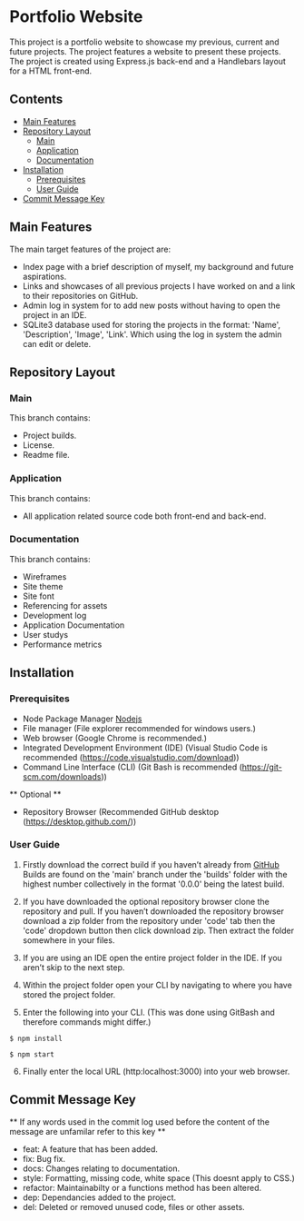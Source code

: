 # Portfolio Website

This project is a portfolio website to showcase my previous, current and future projects.
The project features a website to present these projects.
The project is created using Express.js back-end and a Handlebars layout for a HTML front-end.

## Contents

- [Main Features](#main-features)
- [Repository Layout](#repository-layout)
  - [Main](#main)
  - [Application](#application)
  - [Documentation](#documentation)
- [Installation](#installation)
  - [Prerequisites](#prerequisites)
  - [User Guide](#user-guide)
- [Commit Message Key](#commit-message-key)


## Main Features

The main target features of the project are: 
- Index page with a brief description of myself, my background and future aspirations.
- Links and showcases of all previous projects I have worked on and a link to their repositories on GitHub.
- Admin log in system for to add new posts without having to open the project in an IDE.
- SQLite3 database used for storing the projects in the format: 'Name', 'Description', 'Image', 'Link'. Which using the log in system the admin can edit or delete.

## Repository Layout

### Main

This branch contains:

- Project builds.
- License.
- Readme file.

### Application

This branch contains:

- All application related source code both front-end and back-end.

### Documentation

This branch contains:

- Wireframes
- Site theme
- Site font
- Referencing for assets
- Development log
- Application Documentation
- User studys
- Performance metrics

## Installation

### Prerequisites

- Node Package Manager [Nodejs](https://nodejs.org/en/download/)
- File manager (File explorer recommended for windows users.)
- Web browser (Google Chrome is recommended.)
- Integrated Development Environment (IDE) (Visual Studio Code is recommended (https://code.visualstudio.com/download))
- Command Line Interface (CLI) (Git Bash is recommended (https://git-scm.com/downloads))

** Optional **

- Repository Browser (Recommended GitHub desktop (https://desktop.github.com/))

### User Guide

1. Firstly download the correct build if you haven’t already from [GitHub](https://github.com/El-Goblino/portfolio-website.)
Builds are found on the 'main' branch under the 'builds' folder with the highest number collectively in the format '0.0.0' being the latest build.

2. If you have downloaded the optional repository browser clone the repository and pull.
If you haven’t downloaded the repository browser download a zip folder from the repository under 'code' tab then the 'code' dropdown button then click download zip.
Then extract the folder somewhere in your files.

3. If you are using an IDE open the entire project folder in the IDE. If you aren’t skip to the next step.

4. Within the project folder open your CLI by navigating to where you have stored the project folder.

5. Enter the following into your CLI. (This was done using GitBash and therefore commands might differ.)

`$ npm install`

`$ npm start`

6. Finally enter the local URL (http:localhost:3000) into your web browser.

## Commit Message Key

** If any words used in the commit log used before the content of the message are unfamilar refer to this key **

- feat: A feature that has been added.
- fix: Bug fix.
- docs: Changes relating to documentation.
- style: Formatting, missing code, white space (This doesnt apply to CSS.)
- refactor: Maintainabilty or a functions method has been altered.
- dep: Dependancies added to the project.
- del: Deleted or removed unused code, files or other assets.


